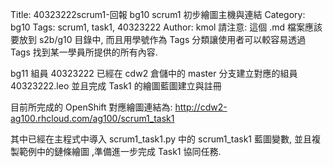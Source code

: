 Title: 40323222scrum1-回報 bg10 scrum1 初步繪圖主機與連結
Category: bg10
Tags: scrum1, task1, 40323222
Author: kmol
請注意: 這個 .md 檔案應該要放到 s2b/g10 目錄中, 而且用學號作為 Tags 分類讓使用者可以較容易透過 Tags 找到某一學員所提供的所有內容.

bg11 組員 40323222 已經在 cdw2 倉儲中的 master 分支建立對應的組員 40323222.leo 並且完成 Task1 的繪圖藍圖建立與註冊

<!-- PELICAN_END_SUMMARY -->

目前所完成的 OpenShift 對應繪圖連結為: <a href="http://cdw2-ag100.rhcloud.com/ag100/scrum1_task1">http://cdw2-ag100.rhcloud.com/ag100/scrum1_task1</a>

其中已經在主程式中導入 scrum1_task1.py 中的 scrum1_task1 藍圖變數, 並且複製範例中的鏈條繪圖 ,準備進一步完成 Task1 協同任務.
